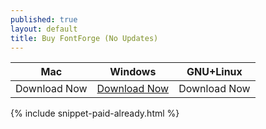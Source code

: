 ```yaml
---
published: true
layout: default
title: Buy FontForge (No Updates)
---
```


<table class="table table-bordered table-striped">
<thead>
    <tr>
        <th>Mac</th>
        <th>Windows</th>
        <th>GNU+Linux</th>
    </tr>
</thead>
<tbody>
    <tr>
        <td>Download Now</td>
        <td><a href="https://gum.co/buy-fontforge-for-windows">Download Now</a></td>
        <td>Download Now</td>
    </tr>
</tbody>
</table>

{% include snippet-paid-already.html %}
